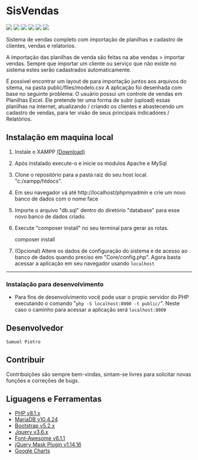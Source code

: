 # SisVendas
![](https://img.shields.io/github/stars/SamuelPietro/SisVendas) ![](https://img.shields.io/github/forks/SamuelPietro/SisVendas) ![](https://img.shields.io/github/languages/top/SamuelPietro/SisVendas) ![](https://img.shields.io/github/release/SamuelPietro/SisVendas) ![](https://img.shields.io/github/issues/SamuelPietro/SisVendas) ![](https://img.shields.io/github/repo-size/SamuelPietro/SisVendas)

Sistema de vendas completo com importação de planilhas e cadastro de clientes, vendas e relatorios.

A importação das planilhas de venda são feitas na aba vendas > importar vendas.
Sempre que importar um cliente ou serviço que não existe no sistema estes serão cadastrados automaticamente. 

É possivel encontrar um layout de para importação juntos aos arquivos do sitema, na pasta public/files/modelo.csv
A aplicação foi desenhada com base no seguinte problema:
    O usuário possui um controle de vendas em Planilhas Excel. Ele pretende ter uma forma de subir (upload) essas planilhas na internet,
    atualizando / criando os clientes e abastecendo um cadastro de vendas, para ter visão de seus principais indicadores / Relatórios. 

## Instalação em maquina local

1. Instale o XAMPP [(Download)](https://www.apachefriends.org/download.html)
2. Após instalado execute-o e inicie os modulos Apache e MySql
3. Clone o repositório para a pasta raiz do seu host local. "c:/xampp/htdocs".
4. Em seu navegador vá até http://localhost/phpmyadmin e crie um novo banco de dados com o nome face
5. Importe o arquivo "db.sql" dentro do diretório "database" para esse novo banco de dados criado.
6. Execute "composer install" no seu terminal para gerar as rotas. 


    composer install

7. (Opcional) Altere os dados de configuração do sistema e de acesso ao banco de dados quando preciso em "Core/config.php".
Agora basta acessar a aplicação em seu navegador usando `localhost`

___
### Instalação para desenvolvimento

* Para fins de desenvolvimento você pode usar o propio servidor do PHP executando o comando "`php -S localhost:8000 -t public/`".
Neste caso o caminho para acessar a aplicação será `localhost:8000`


## Desenvolvedor
    Samuel Pietro

## Contribuir
Contribuições são sempre bem-vindas, sintam-se livres para solicitar novas funções e correções de bugs.


## Liguagens e Ferramentas

- [PHP v8.1.x](https://www.php.net/releases/8.1/en.php)
- [MariaDB v10.4.24](https://mariadb.com/kb/en/mariadb-10424-release-notes/)
- [Bootstrap v5.2.x](https://getbootstrap.com/docs/5.1/getting-started/introduction/)
- [Jquery v3.6.x](https://blog.jquery.com/2021/03/02/jquery-3-6-0-released/)
- [Font-Awesome v6.1.1](https://fontawesome.com/v6/docs/changelog/)
- [jQuery Mask Plugin v1.14.16](https://igorescobar.github.io/jQuery-Mask-Plugin/)
- [Google Charts](https://developers.google.com/chart)

